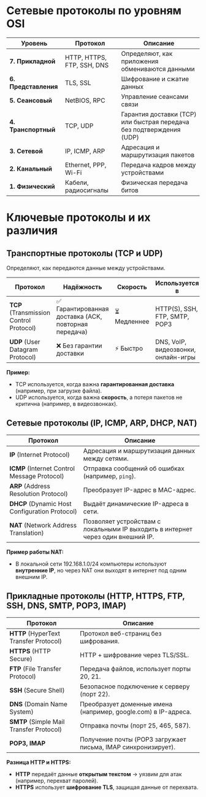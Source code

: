 # Сетевые протоколы по уровням OSI

|Уровень|Протокол|Описание|
|---|---|---|
|**7. Прикладной**|HTTP, HTTPS, FTP, SSH, DNS|Определяют, как приложения обмениваются данными|
|**6. Представления**|TLS, SSL|Шифрование и сжатие данных|
|**5. Сеансовый**|NetBIOS, RPC|Управление сеансами связи|
|**4. Транспортный**|TCP, UDP|Гарантия доставки (TCP) или быстрая передача без подтверждения (UDP)|
|**3. Сетевой**|IP, ICMP, ARP|Адресация и маршрутизация пакетов|
|**2. Канальный**|Ethernet, PPP, Wi-Fi|Передача кадров между устройствами|
|**1. Физический**|Кабели, радиосигналы|Физическая передача битов|
# Ключевые протоколы и их различия
## Транспортные протоколы (TCP и UDP)
Определяют, как передаются данные между устройствами.

| Протокол                                | Надёжность                                            | Скорость     | Используется в                      |
| --------------------------------------- | ----------------------------------------------------- | ------------ | ----------------------------------- |
| **TCP** (Transmission Control Protocol) | ✅ Гарантированная доставка (ACK, повторная передача) | ⏳ Медленнее | HTTP(S), SSH, FTP, SMTP, POP3       |
| **UDP** (User Datagram Protocol)        | ❌ Без гарантии доставки                              | ⚡ Быстро    | DNS, VoIP, видеозвонки, онлайн-игры |
 **Пример:**
- TCP используется, когда важна **гарантированная доставка** (например, при загрузке файла).
- UDP используется, когда важна **скорость**, а потеря пакетов не критична (например, в видеозвонках).
## Сетевые протоколы (IP, ICMP, ARP, DHCP, NAT)

|Протокол|Описание|
|---|---|
|**IP** (Internet Protocol)|Адресация и маршрутизация данных между сетями.|
|**ICMP** (Internet Control Message Protocol)|Отправка сообщений об ошибках (например, `ping`).|
|**ARP** (Address Resolution Protocol)|Преобразует IP-адрес в MAC-адрес.|
|**DHCP** (Dynamic Host Configuration Protocol)|Выдаёт динамические IP-адреса в сети.|
|**NAT** (Network Address Translation)|Позволяет устройствам с локальными IP выходить в интернет через один внешний IP.|
**Пример работы NAT:**
- В локальной сети 192.168.1.0/24 компьютеры используют **внутренние IP**, но через NAT они выходят в интернет под одним внешним IP.
## Прикладные протоколы (HTTP, HTTPS, FTP, SSH, DNS, SMTP, POP3, IMAP)

|Протокол|Описание|
|---|---|
|**HTTP** (HyperText Transfer Protocol)|Протокол веб-страниц без шифрования.|
|**HTTPS** (HTTP Secure)|HTTP + шифрование через TLS/SSL.|
|**FTP** (File Transfer Protocol)|Передача файлов, использует порты 20, 21.|
|**SSH** (Secure Shell)|Безопасное подключение к серверу (порт 22).|
|**DNS** (Domain Name System)|Преобразует доменные имена (например, google.com) в IP-адреса.|
|**SMTP** (Simple Mail Transfer Protocol)|Отправка почты (порт 25, 465, 587).|
|**POP3, IMAP**|Получение почты (POP3 загружает письма, IMAP синхронизирует).|
**Разница HTTP и HTTPS:**
- **HTTP** передаёт данные **открытым текстом** → уязвим для атак (например, перехват паролей).
- **HTTPS** использует **шифрование TLS**, защищая данные от перехвата.
